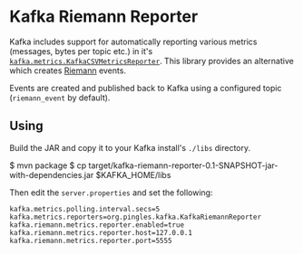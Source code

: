 # Kafka Riemann Reporter
Kafka includes support for automatically reporting various metrics (messages, bytes per topic etc.) in it's [`kafka.metrics.KafkaCSVMetricsReporter`](https://svn.apache.org/repos/asf/kafka/trunk/core/src/main/scala/kafka/metrics/KafkaCSVMetricsReporter.scala). This library provides an alternative which creates [Riemann](http://riemann.io) events.

Events are created and published back to Kafka using a configured topic (`riemann_event` by default).

## Using

Build the JAR and copy it to your Kafka install's `./libs` directory.

$ mvn package
$ cp target/kafka-riemann-reporter-0.1-SNAPSHOT-jar-with-dependencies.jar $KAFKA_HOME/libs

Then edit the `server.properties` and set the following:

    kafka.metrics.polling.interval.secs=5
    kafka.metrics.reporters=org.pingles.kafka.KafkaRiemannReporter
    kafka.riemann.metrics.reporter.enabled=true
    kafka.riemann.metrics.reporter.host=127.0.0.1
    kafka.riemann.metrics.reporter.port=5555
